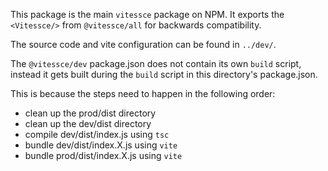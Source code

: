 This package is the main `vitessce` package on NPM.
It exports the `<Vitessce/>` from `@vitessce/all` for backwards compatibility.

The source code and vite configuration can be found in `../dev/`.

The `@vitessce/dev` package.json does not contain its own `build` script, instead it gets built during the `build` script in this directory's package.json.

This is because the steps need to happen in the following order:
- clean up the prod/dist directory
- clean up the dev/dist directory
- compile dev/dist/index.js using `tsc`
- bundle dev/dist/index.X.js using `vite`
- bundle prod/dist/index.X.js using `vite`